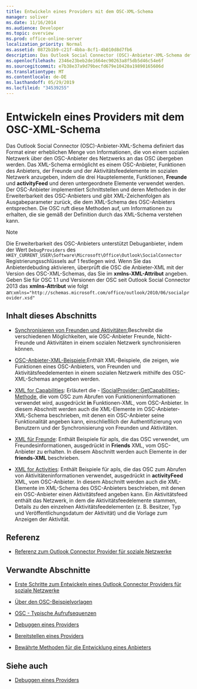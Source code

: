 ```yaml
---
title: Entwickeln eines Providers mit dem OSC-XML-Schema
manager: soliver
ms.date: 11/16/2014
ms.audience: Developer
ms.topic: overview
ms.prod: office-online-server
localization_priority: Normal
ms.assetid: 0872b1b9-c21f-4bba-8cf1-4b010d8d7fb6
description: Das Outlook Social Connector (OSC)-Anbieter-XML-Schema definiert das Format einer erheblichen Menge von Informationen, die von einem sozialen Netzwerk über den OSC-Anbieter des Netzwerks an das OSC übergeben werden.
ms.openlocfilehash: 2346e23beb2de1664ec90263a8f5db5d46c54e6f
ms.sourcegitcommit: e7b38e37a9d79becfd679e10420a19890165606d
ms.translationtype: MT
ms.contentlocale: de-DE
ms.lasthandoff: 05/29/2019
ms.locfileid: "34539255"
---
```

# <a name="developing-a-provider-with-the-osc-xml-schema"></a>Entwickeln eines Providers mit dem OSC-XML-Schema

Das Outlook Social Connector (OSC)-Anbieter-XML-Schema definiert das Format einer erheblichen Menge von Informationen, die von einem sozialen Netzwerk über den OSC-Anbieter des Netzwerks an das OSC übergeben werden. Das XML-Schema ermöglicht es einem OSC-Anbieter, Funktionen des Anbieters, der Freunde und der Aktivitätsfeedelemente im sozialen Netzwerk anzugeben, indem die drei Hauptelemente, Funktionen, **Freunde** und **activityFeed** und deren untergeordnete Elemente verwendet werden. Der OSC-Anbieter implementiert Schnittstellen und deren Methoden in der Erweiterbarkeit des OSC-Anbieters und gibt XML-Zeichenfolgen als Ausgabeparameter zurück, die dem XML-Schema des OSC-Anbieters entsprechen. Die OSC ruft diese Methoden auf, um Informationen zu erhalten, die sie gemäß der Definition durch das XML-Schema verstehen kann.
  
> [!NOTE]
> Die Erweiterbarkeit des OSC-Anbieters unterstützt Debuganbieter, indem der Wert `DebugProviders` des  `HKEY_CURRENT_USER\Software\Microsoft\Office\Outlook\SocialConnector` Registrierungsschlüssels auf 1 festlegen wird. Wenn Sie das Anbieterdebuding aktivieren, überprüft die OSC die Anbieter-XML mit der Version des OSC-XML-Schemas, das Sie im **xmlns-XML-Attribut** angeben. Geben Sie für OSC 1.1 und Versionen der OSC seit Outlook Social Connector 2013 das **xmlns-Attribut** wie folgt an:`xmlns="http://schemas.microsoft.com/office/outlook/2010/06/socialprovider.xsd"`
  
## <a name="in-this-section"></a>Inhalt dieses Abschnitts

- [Synchronisieren von Freunden und Aktivitäten:](synchronizing-friends-and-activities.md)Beschreibt die verschiedenen Möglichkeiten, wie OSC-Anbieter Freunde, Nicht-Freunde und Aktivitäten in einem sozialen Netzwerk synchronisieren können. 
    
- [OSC-Anbieter-XML-Beispiele:](osc-provider-xml-examples.md)Enthält XML-Beispiele, die zeigen, wie Funktionen eines OSC-Anbieters, von Freunden und Aktivitätsfeedelementen in einem sozialen Netzwerk mithilfe des OSC-XML-Schemas angegeben werden.
    
- [XML for Capabilities](xml-for-capabilities.md): Erläutert die - [ISocialProvider::GetCapabilities-Methode,](isocialprovider-getcapabilities.md) die vom OSC zum Abrufen von Funktioneninformationen verwendet wird, ausgedrückt **in** Funktionen-XML, vom OSC-Anbieter. In diesem Abschnitt werden auch die XML-Elemente im OSC-Anbieter-XML-Schema beschrieben, mit denen ein OSC-Anbieter seine Funktionalität angeben kann, einschließlich der Authentifizierung von Benutzern und der Synchronisierung von Freunden und Aktivitäten. 
    
- [XML für Freunde](xml-for-friends.md): Enthält Beispiele für apIs, die das OSC verwendet, um Freundesinformationen, ausgedrückt in **Friends** XML, vom OSC-Anbieter zu erhalten. In diesem Abschnitt werden auch Elemente in der **friends-XML** beschrieben. 
    
- [XML for Activities](xml-for-activities.md): Enthält Beispiele für apIs, die das OSC zum Abrufen von Aktivitäteninformationen verwendet, ausgedrückt in **activityFeed** XML, vom OSC-Anbieter. In diesem Abschnitt werden auch die XML-Elemente im XML-Schema des OSC-Anbieters beschrieben, mit denen ein OSC-Anbieter einen Aktivitätsfeed angeben kann. Ein Aktivitätsfeed enthält das Netzwerk, in dem die Aktivitätsfeedelemente stammen, Details zu den einzelnen Aktivitätsfeedelementen (z. B. Besitzer, Typ und Veröffentlichungsdatum der Aktivität) und die Vorlage zum Anzeigen der Aktivität. 
    
## <a name="reference"></a>Referenz

- [Referenz zum Outlook Connector Provider für soziale Netzwerke](outlook-social-connector-provider-reference-0.md)
  
## <a name="related-sections"></a>Verwandte Abschnitte

- [Erste Schritte zum Entwickeln eines Outlook Connector Providers für soziale Netzwerke](getting-started-with-developing-an-outlook-social-connector-provider.md)
  
- [Über den OSC-Beispielvorlagen](osc-sample-templates.md)
  
- [OSC - Typische Aufrufsequenzen](osc-typical-calling-sequences.md)
  
- [Debuggen eines Providers](debugging-a-provider.md)
  
- [Bereitstellen eines Providers](deploying-a-provider.md)
  
- [Bewährte Methoden für die Entwicklung eines Anbieters](best-practices-for-developing-a-provider.md)
  
## <a name="see-also"></a>Siehe auch

- [Debuggen eines Providers](debugging-a-provider.md)

